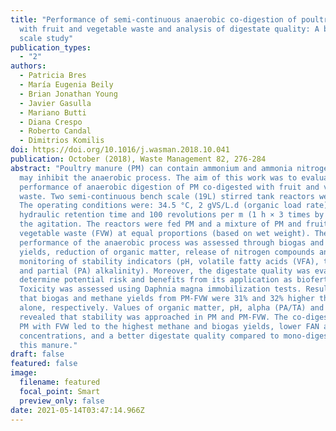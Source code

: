 ```yaml
---
title: "Performance of semi-continuous anaerobic co-digestion of poultry manure
  with fruit and vegetable waste and analysis of digestate quality: A bench
  scale study"
publication_types:
  - "2"
authors:
  - Patricia Bres
  - María Eugenia Beily
  - Brian Jonathan Young
  - Javier Gasulla
  - Mariano Butti
  - Diana Crespo
  - Roberto Candal
  - Dimitrios Komilis
doi: https://doi.org/10.1016/j.wasman.2018.10.041
publication: October (2018), Waste Management 82, 276-284
abstract: "Poultry manure (PM) can contain ammonium and ammonia nitrogen, which
  may inhibit the anaerobic process. The aim of this work was to evaluate the
  performance of anaerobic digestion of PM co-digested with fruit and vegetable
  waste. Two semi-continuous bench scale (19L) stirred tank reactors were used.
  The operating conditions were: 34.5 °C, 2 gVS/L.d (organic load rate), 28 d of
  hydraulic retention time and 100 revolutions per m (1 h × 3 times by day) for
  the agitation. The reactors were fed PM and a mixture of PM and fruit and
  vegetable waste (FVW) at equal proportions (based on wet weight). The
  performance of the anaerobic process was assessed through biogas and methane
  yields, reduction of organic matter, release of nitrogen compounds and the
  monitoring of stability indicators (pH, volatile fatty acids (VFA), total (TA)
  and partial (PA) alkalinity). Moreover, the digestate quality was evaluated to
  determine potential risk and benefits from its application as biofertilizer.
  Toxicity was assessed using Daphnia magna immobilization tests. Results showed
  that biogas and methane yields from PM-FVW were 31% and 32% higher than PM
  alone, respectively. Values of organic matter, pH, alpha (PA/TA) and VFA
  revealed that stability was approached in PM and PM-FVW. The co-digestion of
  PM with FVW led to the highest methane and biogas yields, lower FAN and TAN
  concentrations, and a better digestate quality compared to mono-digestion of
  this manure."
draft: false
featured: false
image:
  filename: featured
  focal_point: Smart
  preview_only: false
date: 2021-05-14T03:47:14.966Z
---
```

